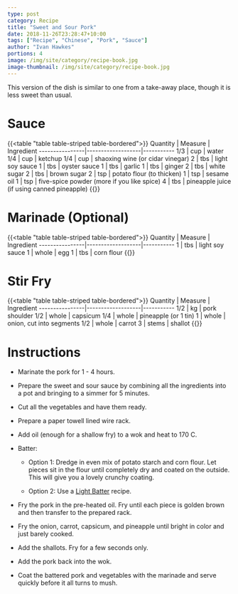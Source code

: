 ```yaml
---
type: post
category: Recipe
title: "Sweet and Sour Pork"
date: 2018-11-26T23:28:47+10:00
tags: ["Recipe", "Chinese", "Pork", "Sauce"]
author: "Ivan Hawkes"
portions: 4
image: /img/site/category/recipe-book.jpg
image-thumbnail: /img/site/category/recipe-book.jpg
---
```


This version of the dish is similar to one from a take-away place, though it is less sweet than usual.
<!--more-->

# Sauce

{{<table "table table-striped table-bordered">}}
Quantity		| Measure 			| Ingredient
----------------|-------------------|-----------
1/3				| cup				| water
1/4				| cup				| ketchup
1/4				| cup				| shaoxing wine (or cidar vinegar)
2				| tbs				| light soy sauce
1				| tbs				| oyster sauce
1				| tbs				| garlic
1				| tbs				| ginger
2				| tbs				| white sugar
2				| tbs				| brown sugar
2				| tsp				| potato flour (to thicken)
1				| tsp 				| sesame oil
1				| tsp				| five-spice powder (more if you like spice)
4				| tbs				| pineapple juice (if using canned pineapple)
{{</table>}}

# Marinade (Optional)

{{<table "table table-striped table-bordered">}}
Quantity		| Measure 			| Ingredient
----------------|-------------------|-----------
1				| tbs				| light soy sauce
1				| whole				| egg
1				| tbs				| corn flour
{{</table>}}

# Stir Fry

{{<table "table table-striped table-bordered">}}
Quantity		| Measure 			| Ingredient
----------------|-------------------|-----------
1/2				| kg				| pork shoulder
1/2				| whole				| capsicum
1/4				| whole				| pineapple (or 1 tin)
1				| whole				| onion, cut into segments
1/2				| whole				| carrot
3				| stems				| shallot
{{</table>}}

# Instructions

* Marinate the pork for 1 - 4 hours.

* Prepare the sweet and sour sauce by combining all the ingredients into a pot and bringing to a simmer for 5 minutes.

* Cut all the vegetables and have them ready.

* Prepare a paper towell lined wire rack.

* Add oil (enough for a shallow fry) to a wok and heat to 170 C.

* Batter:

	* Option 1: Dredge in even mix of potato starch and corn flour. Let pieces sit in the flour until completely dry and coated on the outside. This will give you a lovely crunchy coating.

	* Option 2: Use a [Light Batter](/recipe/batter/light-batter/) recipe.

* Fry the pork in the pre-heated oil. Fry until each piece is golden brown and then transfer to the prepared rack.

* Fry the onion, carrot, capsicum, and pineapple until bright in color and just barely cooked.

* Add the shallots. Fry for a few seconds only.

* Add the pork back into the wok.

* Coat the battered pork and vegetables with the marinade and serve quickly before it all turns to mush.